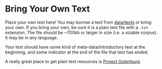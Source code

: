 # Bring Your Own Text

Place your own text here! You may borrow a text from [data/texts](../data/texts) or bring your own. If you bring your own, be sure it is a plain text file with a `.txt` extension. The file should be ~700kb or larger in size (i.e. a sizable corpus). It may be in any language.

Your text should have some kind of meta-data/introductory text at the beginning, and some indicator at the end of the file that text has ended.

A really great place to get plain text resources is [Project Gutenburg](https://www.gutenberg.org). 
